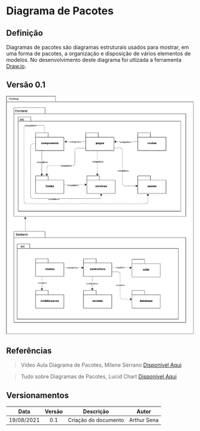 # Diagrama de Pacotes

## Definição

Diagramas de pacotes são diagramas estruturais usados para mostrar, em uma forma de pacotes, a organização e disposição de vários elementos de modelos. No desenvolvimento deste diagrama foi utlizada a ferramenta <a target="_blank" href="https://draw.io/">Draw.io</a>.

## Versão 0.1

<img src="../../../images/diag_pacotes.png">

## Referências

> Vídeo Aula Diagrama de Pacotes, Milene Serrano <a target="_blank" href="https://unbbr-my.sharepoint.com/personal/mileneserrano_unb_br/_layouts/15/onedrive.aspx?id=%2Fpersonal%2Fmileneserrano%5Funb%5Fbr%2FDocuments%2FArqDSW%20%2D%20V%C3%ADdeosOriginais%2F05g%20%2D%20VideoAula%20%2D%20DSW%2DModelagem%20%2D%20Pacotes%2Emp4&parent=%2Fpersonal%2Fmileneserrano%5Funb%5Fbr%2FDocuments%2FArqDSW%20%2D%20V%C3%ADdeosOriginais&originalPath=aHR0cHM6Ly91bmJici1teS5zaGFyZXBvaW50LmNvbS86djovZy9wZXJzb25hbC9taWxlbmVzZXJyYW5vX3VuYl9ici9FVDY3MUFSZ1hrOUlxVlk1NzZHWUR2OEJWMW9RZUZLQmRJWW5VYmJ4bDNnQXdBP3J0aW1lPWZlblhobHhqMlVn">Disponível Aqui</a>

> Tudo sobre Diagramas de Pacotes, Lucid Chart <a target="_blank" href="https://www.lucidchart.com/pages/pt/diagrama-de-pacotes-uml/#section_0">Disponível Aqui</a>

## Versionamentos

|Data|Versão|Descrição|Autor|
|:--------:|:---:|:-------------------: |:-----------:|
|19/08/2021| 0.1 | Criação do documento | Arthur Sena | 
